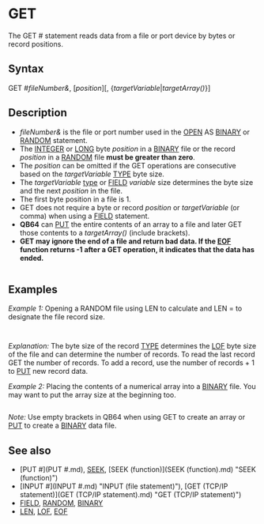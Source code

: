 # GET

The GET # statement reads data from a file or port device by bytes or record positions.

  

## Syntax

GET #*fileNumber&*, [*position*][, {*targetVariable*|*targetArray()*}]
  

## Description

* *fileNumber&* is the file or port number used in the [OPEN](OPEN.md) AS [BINARY](BINARY.md) or [RANDOM](RANDOM.md) statement.
* The [INTEGER](INTEGER.md) or [LONG](LONG.md) byte *position* in a [BINARY](BINARY.md) file or the record *position* in a [RANDOM](RANDOM.md) file **must be greater than zero**.
* The *position* can be omitted if the GET operations are consecutive based on the *targetVariable* [TYPE](TYPE.md) byte size.
* The *targetVariable* [type](type.md) or [FIELD](FIELD.md) *variable* size determines the byte size and the next *position* in the file.
* The first byte position in a file is 1.
* GET does not require a byte or record *position* or *targetVariable* (or comma) when using a [FIELD](FIELD.md) statement.
* **QB64** can [PUT](PUT.md) the entire contents of an array to a file and later GET those contents to a *targetArray()* (include brackets).
* **GET may ignore the end of a file and return bad data. If the [EOF](EOF.md) function returns -1 after a GET operation, it indicates that the data has ended.**

```  DO UNTIL [EOF](EOF.md)(1)    GET #1, , value%    IF [NOT](NOT.md)([EOF](EOF.md)(1)) THEN [PUT](PUT.md) #2, , value%  LOOP  
```

  

## Examples

*Example 1:* Opening a RANDOM file using LEN to calculate and LEN = to designate the file record size.

``` [TYPE](TYPE.md) variabletype   x [AS](AS.md) [INTEGER](INTEGER.md)'       '2 bytes   y [AS](AS.md) [STRING](STRING.md) * 10'  '10 bytes   z [AS](AS.md) [LONG](LONG.md)'          '4 bytes [END](END.md) [TYPE](TYPE.md)'            '16 bytes total [DIM](DIM.md) record [AS](AS.md) variabletype [DIM](DIM.md) newrec [AS](AS.md) variabletype  file$ = "testrand.inf" '<<<< filename may overwrite existing file number% = 1 '<<<<<<<<<< record number to write cannot be zero RecordLEN% = [LEN](LEN.md)(record) [PRINT](PRINT.md) RecordLEN%; "bytes" record.x = 255 record.y = "Hello world!" record.z = 65535 [PRINT](PRINT.md) record.x, record.y, record.z  [OPEN](OPEN.md) file$ [FOR](FOR.md) [RANDOM](RANDOM.md) [AS](AS.md) #1 [LEN](LEN.md) = RecordLEN% [PUT](PUT.md) #1, number% , record 'change record position number to add records [CLOSE](CLOSE.md) #1  [OPEN](OPEN.md) file$ [FOR](FOR.md) [RANDOM](RANDOM.md) [AS](AS.md) #2 [LEN](LEN.md) = RecordLEN% NumRecords% = [LOF](LOF.md)(2) \ RecordLEN% PRINT NumRecords%; "records"  GET #2, NumRecords% , newrec 'GET last record available [CLOSE](CLOSE.md) #2 [PRINT](PRINT.md) newrec.x, newrec.y, newrec.z  [END](END.md)  
```

```  16 bytes  255        Hello worl       65535  1 records  255        Hello worl       65535  
```

*Explanation:* The byte size of the record [TYPE](TYPE.md) determines the [LOF](LOF.md) byte size of the file and can determine the number of records.
To read the last record GET the number of records. To add a record, use the number of records + 1 to [PUT](PUT.md) new record data.
  

*Example 2:* Placing the contents of a numerical array into a [BINARY](BINARY.md) file. You may want to put the array size at the beginning too.

``` [DIM](DIM.md) [SHARED](SHARED.md) array(100) [AS](AS.md) [INTEGER](INTEGER.md)  [FOR](FOR.md) i = 1 [TO](TO.md) 100   array(i) = i [NEXT](NEXT.md) showme  'display array contents  [OPEN](OPEN.md) "BINFILE.BIN" [FOR](FOR.md) [BINARY](BINARY.md) [AS](AS.md) #1  [PUT](PUT.md) #1, , array()  [ERASE](ERASE.md) array 'clear element values from array and display empty showme [CLOSE](CLOSE.md) #1  [OPEN](OPEN.md) "BINFILE.BIN" [FOR](FOR.md) [BINARY](BINARY.md) [AS](AS.md) #2 GET #2, , array() [CLOSE](CLOSE.md) #2 showme  'display array after transfer from file  [END](END.md)  [SUB](SUB.md) showme [FOR](FOR.md) i = 1 [TO](TO.md) 100   [PRINT](PRINT.md) array(i); [NEXT](NEXT.md) [PRINT](PRINT.md) "done" [END SUB](END SUB.md)  
```

*Note:* Use empty brackets in QB64 when using GET to create an array or [PUT](PUT.md) to create a [BINARY](BINARY.md) data file.
  

## See also

* [PUT #](PUT #.md), [SEEK](SEEK.md), [SEEK (function)](SEEK (function).md) "SEEK (function)")
* [INPUT #](INPUT #.md) "INPUT (file statement)"), [GET (TCP/IP statement)](GET (TCP/IP statement).md) "GET (TCP/IP statement)")
* [FIELD](FIELD.md), [RANDOM](RANDOM.md), [BINARY](BINARY.md)
* [LEN](LEN.md), [LOF](LOF.md), [EOF](EOF.md)

  
